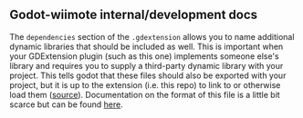## Godot-wiimote internal/development docs

The `dependencies` section of the `.gdextension` allows you to name additional dynamic libraries that should be included as well. This is important when your GDExtension plugin (such as this one) implements someone else's library and requires you to supply a third-party dynamic library with your project. This tells godot that these files should also be exported with your project, but it is up to the extension (i.e. this repo) to link to or otherwise load them ([source](https://github.com/godotengine/godot-docs/issues/5618#issuecomment-1802152477)). Documentation on the format of this file is a little bit scarce but can be found [here](https://github.com/allan-simon/gdextension-vosk-speech-to-text#interesting-part).
